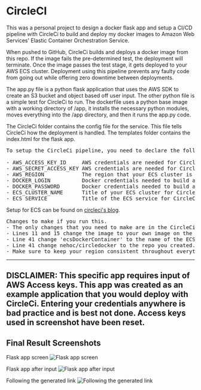 # CircleCI

This was a personal project to design a docker flask app and setup a CI/CD pipeline with CircleCi to build and deploy my docker images to Amazon Web Services' Elastic Container Orchestration Service. 

When pushed to GitHub, CircleCi builds and deploys a docker image from this repo. If the image fails the pre-determined test, the deployment will terminate. Once the image passes the test stage, it gets deployed to your AWS ECS cluster. Deployment using this pipeline prevents any faulty code from going out while offering zero downtime between deployments.

The app.py file is a python flask application that uses the AWS SDK to create an S3 bucket and object based off user input. The other python file is a simple test for CircleCi to run. The dockerfile uses a python base image with a working directory of /app, it installs the necessary python modules, moves everything into the /app directory, and then it runs the app.py code. 

The CircleCi folder contains the config file for the service. This file tells CircleCi how the deployment is handled. The templates folder contains the index.html for the flask app. 

<pre>
To setup the CircleCi pipeline, you need to declare the following environmental variables within the project settings: 

- AWS_ACCESS_KEY_ID     AWS credentials are needed for CircleCi to push the image into production on AWS ECS.
- AWS_SECRET_ACCESS_KEY AWS credentials are needed for CircleCi to push the image into production on AWS ECS.
- AWS_REGION            The region that your ECS cluster is in.
- DOCKER_LOGIN          Docker credentials needed to build and push the image to Docker Hub.
- DOCKER_PASSWORD       Docker credentials needed to build and push the image to Docker Hub.
- ECS_CLUSTER_NAME      Title of your ECS cluster for CircleCi to push the image to.
- ECS_SERVICE           Title of the ECS service for CircleCI to deploy to.
</pre>

Setup for ECS can be found on [circleci's blog](https://circleci.com/blog/use-circleci-orbs-to-build-test-and-deploy-a-simple-go-application-to-aws-ecs/).

<pre>
Changes to make if you run this.
- The only changes that you need to make are in the CircleCi config.yml. 
- Lines 11 and 15 change the image to your own image on the dockerhub repo that you make.
- Line 41 change 'ecsDockerContainer' to the name of the ECS container that you make. 
- Line 41 change nehoc/circledocker to the repo you created.
- Make sure to keep your region consistent throughout everything.
</pre>

---------------------------------------------------------------------------------------------------------------------------------------------------------------------------------
DISCLAIMER: This specific app requires input of AWS Access keys. This app was created as an example application that you would deploy with CircleCi. Entering your credentials anywhere is bad practice and is best not done. Access keys used in screenshot have been reset.
---------------------------------------------------------------------------------------------------------------------------------------------------------------------------------
Final Result Screenshots
---------------------------------------------------------------------------------------------------------------------------------------------------------------------------------


Flask app screen
![Flask app screen](http://media.discordapp.net/attachments/400469377998258179/771138782652399666/unknown.png "test")


Flask app after input
![Flask app after input](https://media.discordapp.net/attachments/400469377998258179/771138857335914496/unknown.png)


Following the generated link
![Following the generated link](https://media.discordapp.net/attachments/400469377998258179/771138980904960010/unknown.png)
